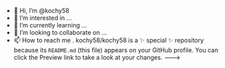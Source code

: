 - 👋 Hi, I’m @kochy58
- 👀 I’m interested in ...
- 🌱 I’m currently learning ...
- 💞️ I’m looking to collaborate on ...
- 📫 How to reach me .
kochy58/kochy58 is a ✨ special ✨ repository because its `README.md` (this file) appears on your GitHub profile.
You can click the Preview link to take a look at your changes.
--->
